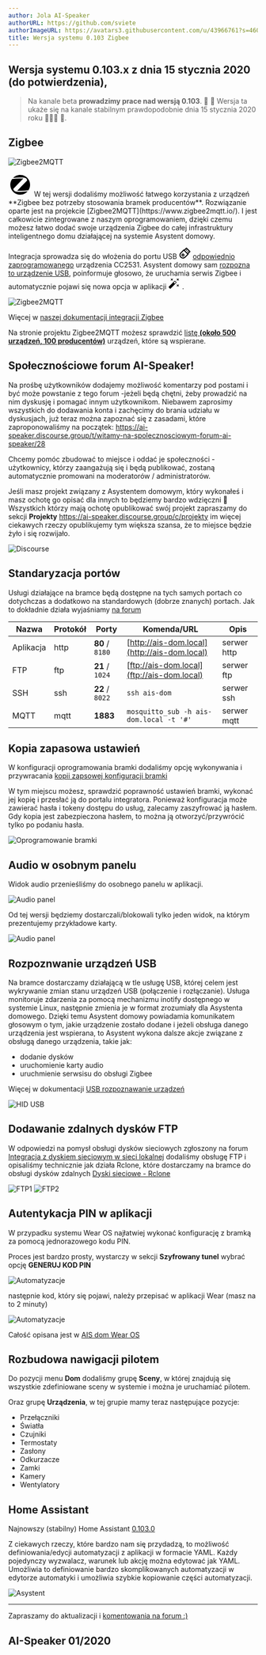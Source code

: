 ```yaml
---
author: Jola AI-Speaker
authorURL: https://github.com/sviete
authorImageURL: https://avatars3.githubusercontent.com/u/43966761?s=460&v=4
title: Wersja systemu 0.103 Zigbee
---
```


## Wersja systemu 0.103.x z dnia 15 stycznia 2020 (do potwierdzenia),

> Na kanale beta **prowadzimy prace nad wersją 0.103**. 🧰 🧩 Wersja ta ukaże się na kanale stabilnym prawdopodobnie dnia 15 stycznia 2020 roku 🧨🧨🧨 🥳.


## Zigbee

![Zigbee2MQTT](/AIS-docs/img/en/blog/202001/zigbee2mqtt_logo.png)

<svg style="width:48px;height:48px" viewBox="0 0 24 24">
<path fill="#000000" d="M4.06,6.15C3.97,6.17 3.88,6.22 3.8,6.28C2.66,7.9 2,9.87 2,12A10,10 0 0,0 12,22C15,22 17.68,20.68 19.5,18.6L17,18.85C14.25,19.15 11.45,19.19 8.66,18.96C7.95,18.94 7.24,18.76 6.59,18.45C5.73,18.06 5.15,17.23 5.07,16.29C5.06,16.13 5.12,16 5.23,15.87L7.42,13.6L15.03,5.7V5.6H10.84C8.57,5.64 6.31,5.82 4.06,6.15M20.17,17.5C20.26,17.47 20.35,17.44 20.43,17.39C21.42,15.83 22,14 22,12A10,10 0 0,0 12,2C9.22,2 6.7,3.13 4.89,4.97H5.17C8.28,4.57 11.43,4.47 14.56,4.65C15.5,4.64 16.45,4.82 17.33,5.17C18.25,5.53 18.89,6.38 19,7.37C19,7.53 18.93,7.7 18.82,7.82L9.71,17.19L9,17.95V18.06H13.14C15.5,18 17.84,17.81 20.17,17.5Z" />
</svg> W tej wersji dodaliśmy możliwość łatwego korzystania z urządzeń **Zigbee bez potrzeby stosowania bramek producentów**. Rozwiązanie oparte jest na projekcie [Zigbee2MQTT](https://www.zigbee2mqtt.io/). I jest całkowicie zintegrowane z naszym oprogramowaniem, dzięki czemu możesz łatwo dodać swoje urządzenia Zigbee do całej infrastruktury inteligentnego domu działającej na systemie Asystent domowy.

Integracja sprowadza się do włożenia do portu USB <svg style="width:24px;height:24px" viewBox="0 0 24 24">
    <path fill="#000000" d="M8 13C9.66 13 11 14.34 11 16C11 17.66 9.66 19 8 19C6.34 19 5 17.66 5 16C5 14.34 6.34 13 8 13M8 15C7.45 15 7 15.45 7 16C7 16.55 7.45 17 8 17C8.55 17 9 16.55 9 16C9 15.45 8.55 15 8 15M9.77 4.33L10.5 5.08L14.29 1.29C14.47 1.11 14.72 1 15 1C15.28 1 15.53 1.11 15.71 1.29L22.78 8.36L22.78 8.37C22.92 8.54 23 8.76 23 9C23 9.3 22.87 9.57 22.66 9.76L22.66 9.76L18.93 13.5L19.67 14.23L12.95 20.95C11.68 22.22 9.93 23 8 23C4.13 23 1 19.87 1 16C1 14.07 1.78 12.32 3.05 11.05L9.77 4.33M11.54 19.54L16.84 14.23L9.77 7.16L4.46 12.46C3.56 13.37 3 14.62 3 16C3 18.76 5.24 21 8 21C9.38 21 10.63 20.44 11.54 19.54M15.07 4.69L16.5 6.1L15.07 7.5L13.66 6.1L15.07 4.69M17.9 7.5L19.31 8.93L17.9 10.34L16.5 8.93L17.9 7.5M20.59 9L15 3.41L11.93 6.5L17.5 12.08L20.59 9Z" />
</svg> [odpowiednio zaprogramowanego](https://www.zigbee2mqtt.io/getting_started/flashing_the_cc2531.html)  urządzenia CC2531.
Asystent domowy sam [rozpozna to urządzenie USB](/AIS-docs/docs/en/ais_app_integration_usb.html#zigbee-usb-sniffer), poinformuje głosowo, że uruchamia serwis Zigbee i automatycznie pojawi się nowa opcja w aplikacji <svg style="width:24px;height:24px" viewBox="0 0 24 24">
    <path fill="#000000" d="M7.5,5.6L5,7L6.4,4.5L5,2L7.5,3.4L10,2L8.6,4.5L10,7L7.5,5.6M19.5,15.4L22,14L20.6,16.5L22,19L19.5,17.6L17,19L18.4,16.5L17,14L19.5,15.4M22,2L20.6,4.5L22,7L19.5,5.6L17,7L18.4,4.5L17,2L19.5,3.4L22,2M13.34,12.78L15.78,10.34L13.66,8.22L11.22,10.66L13.34,12.78M14.37,7.29L16.71,9.63C17.1,10 17.1,10.65 16.71,11.04L5.04,22.71C4.65,23.1 4,23.1 3.63,22.71L1.29,20.37C0.9,20 0.9,19.35 1.29,18.96L12.96,7.29C13.35,6.9 14,6.9 14.37,7.29Z" />
</svg> .

![Zigbee2MQTT](/AIS-docs/img/en/blog/202001/zigbee2mqtt_new_menu.png)

Więcej w [naszej dokumentacji integracji Zigbee](/AIS-docs/docs/en/ais_app_integration_zigbee.html)

Na stronie projektu Zigbee2MQTT możesz sprawdzić [listę **(około 500 urządzeń, 100 producentów)**](https://www.zigbee2mqtt.io/information/supported_devices.html) urządzeń, które są wspierane.

## Społecznościowe forum AI-Speaker!

Na prośbę użytkowników dodajemy możliwość komentarzy pod postami i być może powstanie z tego forum -jeżeli będą chętni, żeby prowadzić na nim dyskusję i pomagać innym użytkownikom.
Niebawem zaprosimy wszystkich do dodawania konta i zachęcimy do brania udziału w dyskusjach, już teraz można zapoznać się z zasadami, które zaproponowaliśmy na początek: https://ai-speaker.discourse.group/t/witamy-na-spolecznosciowym-forum-ai-speaker/28

Chcemy pomóc zbudować to miejsce i oddać je społeczności - użytkownicy, którzy zaangażują się i będą publikować, zostaną automatycznie promowani na moderatorów / administratorów.

Jeśli masz projekt związany z Asystentem domowym, który wykonałeś i masz ochotę go opisać dla innych to będziemy bardzo wdzięczni 🥰
Wszystkich którzy mają ochotę opublikować swój projekt zapraszamy do sekcji **Projekty** https://ai-speaker.discourse.group/c/projekty im więcej ciekawych rzeczy opublikujemy tym większa szansa, że to miejsce będzie żyło i się rozwijało.



![Discourse](/AIS-docs/img/en/blog/202001/discourse_manifest.png)


<!--truncate-->

## Standaryzacja portów

Usługi działające na bramce będą dostępne na tych samych portach co dotychczas a dodatkowo na standardowych (dobrze znanych) portach.
Jak to dokładnie działa wyjaśniamy [na forum](https://ai-speaker.discourse.group/t/dlaczego-porty-uslug-dzialajacych-na-bramce-sa-niestandardowe/57)

Nazwa      | Protokół | Porty | Komenda/URL                                               | Opis
----       | ----     | ------- | -------                                                | -----------
 Aplikacja | http     | **80** / `8180`  | [http://ais-dom.local](http://ais-dom.local) | serwer http
 FTP       | ftp      | **21** / `1024`  | [ftp://ais-dom.local](ftp://ais-dom.local)   | serwer ftp
 SSH       | ssh      | **22** / `8022`  | ```ssh ais-dom```         | serwer ssh
 MQTT      | mqtt     | **1883**  | ```mosquitto_sub -h ais-dom.local -t '#'```     | serwer mqtt

## Kopia zapasowa ustawień

W konfiguracji oprogramowania bramki dodaliśmy opcję wykonywania i przywracania [kopii zapsowej konfiguracji bramki](/AIS-docs/docs/en/next/ais_bramka_configuration_software.html#kopia-zapasowa-konfiguracji)

W tym miejscu możesz, sprawdzić poprawność ustawień bramki, wykonać jej kopię i przesłać ją do portalu integratora. Ponieważ konfiguracja może zawierać hasła i tokeny dostępu do usług, zalecamy zaszyfrować ją hasłem. Gdy kopia jest zabezpieczona hasłem, to można ją otworzyć/przywrócić tylko po podaniu hasła.

![Oprogramowanie bramki](/AIS-docs/img/en/bramka/config_ais_dom_section1_2.png)


## Audio w osobnym panelu

Widok audio przenieśliśmy do osobnego panelu w aplikacji.

![Audio panel](/AIS-docs/img/en/blog/202001/audio_new_tab.png)

Od tej wersji będziemy dostarczali/blokowali tylko jeden widok, na którym prezentujemy przykładowe karty.

![Audio panel](/AIS-docs/img/en/blog/202001/default_view.png)


## Rozpoznwanie urządzeń USB

Na bramce dostarczamy działającą w tle usługę USB, której celem jest wykrywanie zmian stanu urządzeń USB (połączenie i rozłączanie). Usługa monitoruje zdarzenia za pomocą mechanizmu inotify dostępnego w systemie Linux, następnie zmienia je w format zrozumiały dla Asystenta domowego. Dzięki temu Asystent domowy powiadamia komunikatem głosowym o tym, jakie urządzenie zostało dodane i jeżeli obsługa danego urządzenia jest wspierana, to Asystent wykona dalsze akcje związane z obsługą danego urządzenia, takie jak:
- dodanie dysków
- uruchomienie karty audio
- uruchmienie serwsisu do obsługi Zigbee

Więcej w dokumentacji [USB rozpoznawanie urządzeń](/AIS-docs/docs/en/ais_app_integration_usb.html)

![HID USB](/AIS-docs/img/en/bramka/usb_integration_zigbee.png)


## Dodawanie zdalnych dysków FTP

W odpowiedzi na pomysł obsługi dysków sieciowych zgłoszony na forum [Integracja z dyskiem sieciowym w sieci lokalnej](https://ai-speaker.discourse.group/t/integracja-z-dyskiem-sieciowym-w-sieci-lokalnej/94) dodaliśmy obsługę FTP i opisaliśmy technicznie jak działa Rclone, które dostarczamy na bramce do obsługi dysków zdalnych [Dyski sieciowe - Rclone](https://ai-speaker.discourse.group/t/dyski-sieciowe-rclone/97)

![FTP1](/AIS-docs/img/en/blog/202001/rclone_ftp.png)
![FTP2](/AIS-docs/img/en/blog/202001/rclone_ftp2.png)

## Autentykacja PIN w aplikacji

W przypadku systemu Wear OS najłatwiej wykonać konfigurację z bramką za pomocą jednorazowego kodu PIN.

Proces jest bardzo prosty, wystarczy w sekcji **Szyfrowany tunel** wybrać opcję **GENERUJ KOD PIN**

![Automatyzacje](/AIS-docs/img/en/frontend/ais_dom_wizard_4_wear_apk.png)

następnie kod, który się pojawi, należy przepisać w aplikacji Wear (masz na to 2 minuty)

![Automatyzacje](/AIS-docs/img/en/frontend/ais_dom_wizard_5_wear_apk.png)

Całość opisana jest w [AIS dom Wear OS](/AIS-docs/docs/en/ais_app_android_dom_wear.html)


## Rozbudowa nawigacji pilotem

Do pozycji menu **Dom** dodaliśmy grupę **Sceny**, w której znajdują się wszystkie zdefiniowane sceny w systemie i można je uruchamiać pilotem.

Oraz grupę **Urządzenia**, w tej grupie mamy teraz następujące pozycje:
- Przełączniki
- Światła
- Czujniki
- Termostaty
- Zasłony
- Odkurzacze
- Zamki
- Kamery
- Wentylatory


## Home Assistant

Najnowszy (stabilny) Home Assistant <a href="https://www.home-assistant.io/blog/2019/12/11/release-103/" target="_blank">0.103.0</a>

Z ciekawych rzeczy, które bardzo nam się przydadzą, to możliwość definiowania/edycji automatyzacji z aplikacji w formacie YAML. Każdy pojedynczy wyzwalacz, warunek lub akcję można edytować jak YAML. Umożliwia to definiowanie bardzo skomplikowanych automatyzacji w edytorze automatyki i umożliwia szybkie kopiowanie części automatyzacji.


![Asystent](/AIS-docs/img/en/blog/202001/automatuon_yaml_editor.png)


----
Zapraszamy do aktualizacji i [komentowania na forum :)](https://ai-speaker.discourse.group/)

AI-Speaker 01/2020
----


<div id='discourse-comments' style='height: 600px; overflow-y: scroll;'>
<style>
iframe#discourse-embed-frame {
    height: 700px !important;
}
</style>
</div>

<script markdown="0">
  DiscourseEmbed = { discourseUrl: 'https://ai-speaker.discourse.group/',
                     discourseEmbedUrl: 'https://sviete.github.io/AIS-docs/blog/2020/01/15/release-notes.html' };
  (function() {
    var d = document.createElement('script'); d.type = 'text/javascript'; d.async = true;
    d.src = DiscourseEmbed.discourseUrl + 'javascripts/embed.js';
    (document.getElementsByTagName('head')[0] || document.getElementsByTagName('body')[0]).appendChild(d);
  })();
</script>
